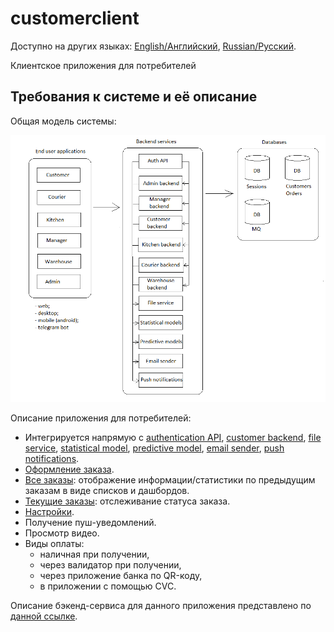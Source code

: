 # customerclient

Доступно на других языках: [English/Английский](customerclient.md), [Russian/Русский](customerclient.ru.md). 

Клиентское приложения для потребителей 

## Требования к системе и её описание 

Общая модель системы: 

![system_overall](../img/system_overall.png)

Описание приложения для потребителей: 
- Интегрируется напрямую с [authentication API](../backend/authapi.ru.md), [customer backend](../backend/customerbackend.ru.md), [file service](../backend/fileservice.ru.md), [statistical model](../backend/statisticalmodel.ru.md), [predictive model](../backend/predictivemodel.ru.md), [email sender](../backend/emailsender.ru.md), [push notifications](../backend/pushnotifications.ru.md).
- [Оформление заказа](processes/customer.makeorder.ru.md).
- [Все заказы](processes/customer.orders.ru.md): отображение информации/статистики по предыдущим заказам в виде списков и дашбордов.
- [Текущие заказы](processes/customer.pendingorders.ru.md): отслеживание статуса заказа.
- [Настройки](processes/customer.settings.ru.md).
- Получение пуш-уведомлений.
- Просмотр видео.
- Виды оплаты:
    - наличная при получении, 
    - через валидатор при получении, 
    - через приложение банка по QR-коду,
    - в приложении с помощью CVC.

Описание бэкенд-сервиса для данного приложения представлено по [данной ссылке](../backend/customerbackend.ru.md).
